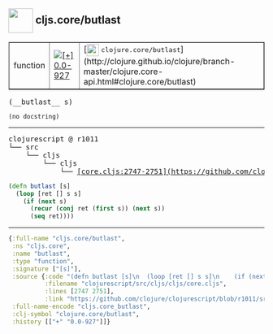 ## <img width="48px" valign="middle" src="http://i.imgur.com/Hi20huC.png"> cljs.core/butlast

 <table border="1">
<tr>
<td>function</td>
<td><a href="https://github.com/cljsinfo/api-refs/tree/0.0-927"><img valign="middle" alt="[+] 0.0-927" src="https://img.shields.io/badge/+-0.0--927-lightgrey.svg"></a> </td>
<td>
[<img height="24px" valign="middle" src="http://i.imgur.com/1GjPKvB.png"> <samp>clojure.core/butlast</samp>](http://clojure.github.io/clojure/branch-master/clojure.core-api.html#clojure.core/butlast)
</td>
</tr>
</table>

 <samp>
(__butlast__ s)<br>
</samp>

```
(no docstring)
```

---

 <pre>
clojurescript @ r1011
└── src
    └── cljs
        └── cljs
            └── <ins>[core.cljs:2747-2751](https://github.com/clojure/clojurescript/blob/r1011/src/cljs/cljs/core.cljs#L2747-L2751)</ins>
</pre>

```clj
(defn butlast [s]
  (loop [ret [] s s]
    (if (next s)
      (recur (conj ret (first s)) (next s))
      (seq ret))))
```


---

```clj
{:full-name "cljs.core/butlast",
 :ns "cljs.core",
 :name "butlast",
 :type "function",
 :signature ["[s]"],
 :source {:code "(defn butlast [s]\n  (loop [ret [] s s]\n    (if (next s)\n      (recur (conj ret (first s)) (next s))\n      (seq ret))))",
          :filename "clojurescript/src/cljs/cljs/core.cljs",
          :lines [2747 2751],
          :link "https://github.com/clojure/clojurescript/blob/r1011/src/cljs/cljs/core.cljs#L2747-L2751"},
 :full-name-encode "cljs.core_butlast",
 :clj-symbol "clojure.core/butlast",
 :history [["+" "0.0-927"]]}

```
